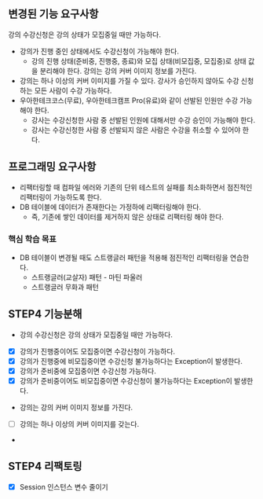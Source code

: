 ## 변경된 기능 요구사항
강의 수강신청은 강의 상태가 모집중일 때만 가능하다.
  * 강의가 진행 중인 상태에서도 수강신청이 가능해야 한다.
    * 강의 진행 상태(준비중, 진행중, 종료)와 모집 상태(비모집중, 모집중)로 상태 값을 분리해야 한다.
강의는 강의 커버 이미지 정보를 가진다.
  * 강의는 하나 이상의 커버 이미지를 가질 수 있다.
강사가 승인하지 않아도 수강 신청하는 모든 사람이 수강 가능하다.
  * 우아한테크코스(무료), 우아한테크캠프 Pro(유료)와 같이 선발된 인원만 수강 가능해야 한다.
    * 강사는 수강신청한 사람 중 선발된 인원에 대해서만 수강 승인이 가능해야 한다.
    * 강사는 수강신청한 사람 중 선발되지 않은 사람은 수강을 취소할 수 있어야 한다.

## 프로그래밍 요구사항
* 리팩터링할 때 컴파일 에러와 기존의 단위 테스트의 실패를 최소화하면서 점진적인 리팩터링이 가능하도록 한다. 
* DB 테이블에 데이터가 존재한다는 가정하에 리팩터링해야 한다. 
  * 즉, 기존에 쌓인 데이터를 제거하지 않은 상태로 리팩터링 해야 한다.
### 핵심 학습 목표
* DB 테이블이 변경될 때도 스트랭글러 패턴을 적용해 점진적인 리팩터링을 연습한다. 
  * 스트랭글러(교살자) 패턴 - 마틴 파울러 
  * 스트랭글러 무화과 패턴

## STEP4 기능분해
* 강의 수강신청은 강의 상태가 모집중일 때만 가능하다.
* [X] 강의가 진행중이어도 모집중이면 수강신청이 가능하다.
* [X] 강의가 진행중에 비모집중이면 수강신청 불가능하다는 Exception이 발생한다.
* [X] 강의가 준비중에 모집중이면 수강신청 가능하다.
* [X] 강의가 준비중이어도 비모집중이면 수강신청이 불가능하다는 Exception이 발생한다.
* 강의는 강의 커버 이미지 정보를 가진다.
* [ ] 강의는 하나 이상의 커버 이미지를 갖는다.
* 

## STEP4 리팩토링
* [X] Session 인스턴스 변수 줄이기